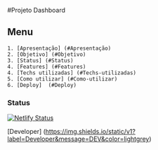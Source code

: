 #Projeto Dashboard

## Menu

    1. [Apresentação] (#Apresentação)
    2. [Objetivo] (#Objetivo)
    3. [Status] (#Status)
    4. [Features] (#Features)
    4. [Techs utilizadas] (#Techs-utilizadas)
    5. [Como utilizar] (#Como-utilizar)
    6. [Deploy]  (#Deploy)

### Status

[![Netlify Status](https://api.netlify.com/api/v1/badges/5433c841-e738-419e-912f-d93faeac3678/deploy-status)](https://app.netlify.com/sites/jose-carlos-rodrigues-dashboard/deploys)

[Developer] (https://img.shields.io/static/v1?label=Developer&message=DEV&color=lightgrey)
